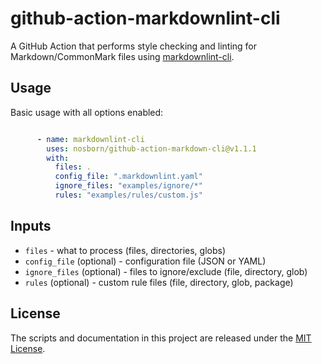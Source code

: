 # github-action-markdownlint-cli

A GitHub Action that performs style checking and linting for Markdown/CommonMark files using [markdownlint-cli](https://github.com/igorshubovych/markdownlint-cli).

## Usage

Basic usage with all options enabled:

```yaml

      - name: markdownlint-cli
        uses: nosborn/github-action-markdown-cli@v1.1.1
        with:
          files: .
          config_file: ".markdownlint.yaml"
          ignore_files: "examples/ignore/*"
          rules: "examples/rules/custom.js"

```

## Inputs

* `files` - what to process (files, directories, globs)
* `config_file` (optional) - configuration file (JSON or YAML)
* `ignore_files` (optional) - files to ignore/exclude (file, directory, glob)
* `rules` (optional) - custom rule files (file, directory, glob, package)

## License

The scripts and documentation in this project are released under the [MIT License](./LICENSE).
